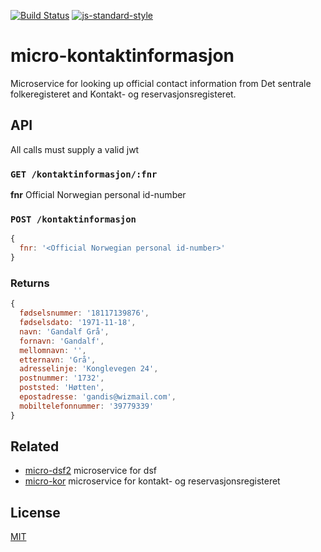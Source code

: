 [![Build Status](https://travis-ci.com/telemark/micro-kontaktinformasjon.svg?branch=master)](https://travis-ci.com/telemark/micro-kontaktinformasjon)
[![js-standard-style](https://img.shields.io/badge/code%20style-standard-brightgreen.svg?style=flat)](https://github.com/feross/standard)

# micro-kontaktinformasjon

Microservice for looking up official contact information from Det sentrale folkeregisteret and Kontakt- og reservasjonsregisteret.

## API

All calls must supply a valid jwt

### ```GET /kontaktinformasjon/:fnr```

**fnr** Official Norwegian personal id-number

### ```POST /kontaktinformasjon```

```JavaScript
{
  fnr: '<Official Norwegian personal id-number>'
}
```

### Returns

```JavaScript
{
  fødselsnummer: '18117139876',
  fødselsdato: '1971-11-18',
  navn: 'Gandalf Grå',
  fornavn: 'Gandalf',
  mellomnavn: '',
  etternavn: 'Grå',
  adresselinje: 'Konglevegen 24',
  postnummer: '1732',
  poststed: 'Høtten',
  epostadresse: 'gandis@wizmail.com',
  mobiltelefonnummer: '39779339'
}
```

## Related

- [micro-dsf2](https://github.com/telemark/micro-dsf2) microservice for dsf
- [micro-kor](https://github.com/telemark/micro-kor) microservice for kontakt- og reservasjonsregisteret

## License

[MIT](LICENSE)